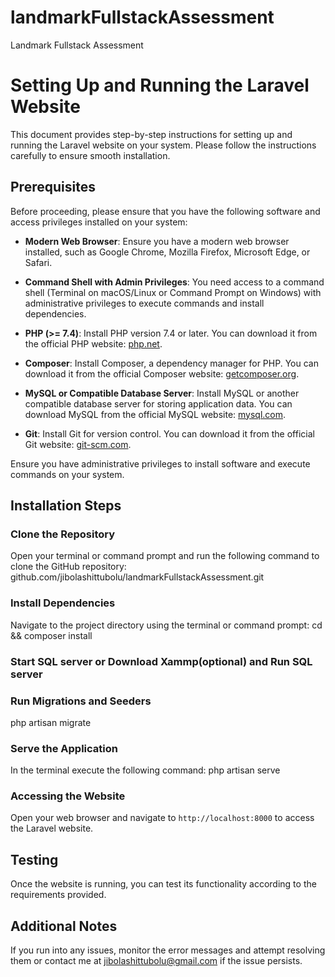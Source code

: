 # landmarkFullstackAssessment
Landmark Fullstack Assessment


# Setting Up and Running the Laravel Website

This document provides step-by-step instructions for setting up and running the Laravel website on your system. Please follow the instructions carefully to ensure smooth installation.

## Prerequisites

Before proceeding, please ensure that you have the following software and access privileges installed on your system:

- **Modern Web Browser**: Ensure you have a modern web browser installed, such as Google Chrome, Mozilla Firefox, Microsoft Edge, or Safari.

- **Command Shell with Admin Privileges**: You need access to a command shell (Terminal on macOS/Linux or Command Prompt on Windows) with administrative privileges to execute commands and install dependencies.

- **PHP (>= 7.4)**: Install PHP version 7.4 or later. You can download it from the official PHP website: [php.net](https://www.php.net/downloads.php).

- **Composer**: Install Composer, a dependency manager for PHP. You can download it from the official Composer website: [getcomposer.org](https://getcomposer.org/download/).

- **MySQL or Compatible Database Server**: Install MySQL or another compatible database server for storing application data. You can download MySQL from the official MySQL website: [mysql.com](https://dev.mysql.com/downloads/mysql/).

- **Git**: Install Git for version control. You can download it from the official Git website: [git-scm.com](https://git-scm.com/downloads).

Ensure you have administrative privileges to install software and execute commands on your system.

## Installation Steps

### Clone the Repository

Open your terminal or command prompt and run the following command to clone the GitHub repository:
github.com/jibolashittubolu/landmarkFullstackAssessment.git

### Install Dependencies

Navigate to the project directory using the terminal or command prompt:
cd <project-directory> && composer install

### Start SQL server or Download Xammp(optional) and Run SQL server

### Run Migrations and Seeders
php artisan migrate 


### Serve the Application
In the terminal execute the following command:
php artisan serve


### Accessing the Website

Open your web browser and navigate to `http://localhost:8000` to access the Laravel website.

## Testing

Once the website is running, you can test its functionality according to the requirements provided.

## Additional Notes
If you run into any issues, monitor the error messages and attempt resolving them or contact me at jibolashittubolu@gmail.com if the issue persists.


